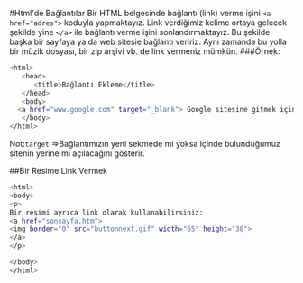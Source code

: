 #Html'de Bağlantılar
Bir HTML belgesinde bağlantı (link) verme işini `<a href="adres">` koduyla yapmaktayız. Link verdiğimiz kelime ortaya gelecek şekilde yine `</a>` ile bağlantı verme işini sonlandırmaktayız. Bu şekilde başka bir sayfaya ya da web sitesie bağlantı veririz. Aynı zamanda bu yolla bir müzik dosyası, bir zip arşivi vb. de link vermeniz mümkün.
###Örnek:
```sh
<html>
   <head>
      <title>Bağlantı Ekleme</title>
   </head>
   <body>
  <a href="www.google.com" target="_blank"> Google sitesine gitmek için tıklayın </a>
   </body>
</html>
```
Not:`target` =>Bağlantımızın yeni sekmede mi yoksa  içinde bulunduğumuz sitenin yerine mi açılacağını gösterir.

##Bir Resime Link Vermek
```sh
<html>
<body>
<p>
Bir resimi ayrıca link olarak kullanabilirsiniz:
<a href="sonsayfa.htm">
<img border="0" src="buttonnext.gif" width="65" height="38">
</a>
</p>

</body>
</html>
```
